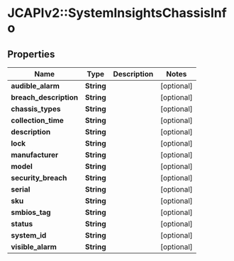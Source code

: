 # JCAPIv2::SystemInsightsChassisInfo

## Properties
Name | Type | Description | Notes
------------ | ------------- | ------------- | -------------
**audible_alarm** | **String** |  | [optional] 
**breach_description** | **String** |  | [optional] 
**chassis_types** | **String** |  | [optional] 
**collection_time** | **String** |  | [optional] 
**description** | **String** |  | [optional] 
**lock** | **String** |  | [optional] 
**manufacturer** | **String** |  | [optional] 
**model** | **String** |  | [optional] 
**security_breach** | **String** |  | [optional] 
**serial** | **String** |  | [optional] 
**sku** | **String** |  | [optional] 
**smbios_tag** | **String** |  | [optional] 
**status** | **String** |  | [optional] 
**system_id** | **String** |  | [optional] 
**visible_alarm** | **String** |  | [optional] 

